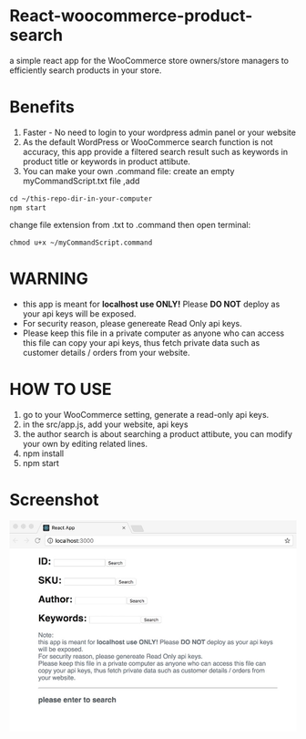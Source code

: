# React-woocommerce-product-search
a simple react app for the WooCommerce store owners/store managers to efficiently search products in your store.

# Benefits
1. Faster - No need to login to your wordpress admin panel or your website
2. As the default WordPress or WooCommerce search function is not accuracy, this app provide a filtered search result such as keywords in product title or keywords in product attibute. 
3. You can make your own .command file: create an empty myCommandScript.txt file ,add
```#! /bin/bash 
cd ~/this-repo-dir-in-your-computer
npm start
```
change file extension from .txt to .command then open terminal:  
```
chmod u+x ~/myCommandScript.command
```

# WARNING
* this app is meant for **localhost use ONLY!** Please **DO NOT** deploy as your api keys will be exposed.
* For security reason, please genereate Read Only api keys.
* Please keep this file in a private computer as anyone who can access this file can copy your api keys, thus fetch private data such as customer details / orders from your website.

# HOW TO USE
1. go to your WooCommerce setting, generate a read-only api keys. 
2. in the src/app.js, add your website, api keys
3. the author search is about searching a product attibute, you can modify your own by editing related lines. 
4. npm install
5. npm start

# Screenshot
![screenshot](./screenshot.jpeg?raw=true "screenshot")